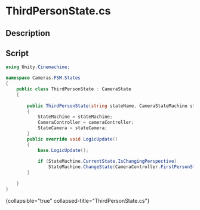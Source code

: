 # ThirdPersonState.cs
<show-structure depth="2" />

## Description

## Script
```C#
using Unity.Cinemachine;

namespace Cameras.FSM.States
{
    public class ThirdPersonState : CameraState
    {
        
        public ThirdPersonState(string stateName, CameraStateMachine stateMachine, CameraController cameraController, CinemachineCamera stateCamera) : base(stateMachine, cameraController, stateCamera)
        {
            StateMachine = stateMachine;
            CameraController = cameraController;
            StateCamera = stateCamera;
        }
        public override void LogicUpdate()
        {
            base.LogicUpdate();
            
            if (StateMachine.CurrentState.IsChangingPerspective)
                StateMachine.ChangeState(CameraController.FirstPersonState);
        }
        
    }
}
```
{collapsible="true" collapsed-title="ThirdPersonState.cs"}